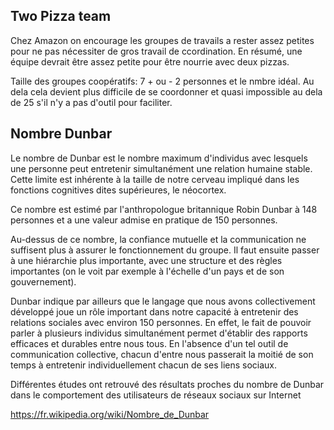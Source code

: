 

## Two Pizza team

Chez Amazon on encourage les groupes de travails a rester assez petites pour ne pas nécessiter de gros travail de ccordination. En résumé, une équipe devrait être assez petite pour être nourrie avec deux pizzas.

Taille des groupes coopératifs: 7 + ou - 2 personnes et le nmbre idéal. Au dela cela devient plus difficile de se coordonner et quasi impossible au dela de 25 s'il n'y a pas d'outil pour faciliter.

## Nombre Dunbar

Le nombre de Dunbar est le nombre maximum d'individus avec lesquels une personne peut entretenir simultanément une relation humaine stable. Cette limite est inhérente à la taille de notre cerveau impliqué dans les fonctions cognitives dites supérieures, le néocortex.

Ce nombre est estimé par l'anthropologue britannique Robin Dunbar à 148 personnes et a une valeur admise en pratique de 150 personnes.

Au-dessus de ce nombre, la confiance mutuelle et la communication ne suffisent plus à assurer le fonctionnement du groupe. Il faut ensuite passer à une hiérarchie plus importante, avec une structure et des règles importantes (on le voit par exemple à l'échelle d'un pays et de son gouvernement).

Dunbar indique par ailleurs que le langage que nous avons collectivement développé joue un rôle important dans notre capacité à entretenir des relations sociales avec environ 150 personnes. En effet, le fait de pouvoir parler à plusieurs individus simultanément permet d'établir des rapports efficaces et durables entre nous tous. En l'absence d'un tel outil de communication collective, chacun d'entre nous passerait la moitié de son temps à entretenir individuellement chacun de ses liens sociaux.

Différentes études ont retrouvé des résultats proches du nombre de Dunbar dans le comportement des utilisateurs de réseaux sociaux sur Internet

https://fr.wikipedia.org/wiki/Nombre_de_Dunbar

